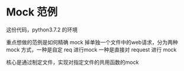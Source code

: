 # Mock 范例

这份代码，python3.7.2 的环境

重点想做的范例是如何精确 mock 掉单独一个文件中的web请求，分为两种 mock 方式，一种是自定 req 进行mock 一种是直接对 request 进行 mock

核心是通过制定文件，实现对指定文件的共用函数的mock
